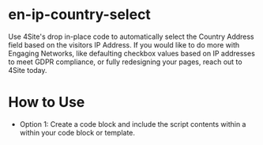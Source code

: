 # en-ip-country-select
Use 4Site's drop in-place code to automatically select the Country Address field based on the visitors IP Address. If you would like to do more with Engaging Networks, like defaulting checkbox values based on IP addresses to meet GDPR compliance, or fully redesigning your pages, reach out to 4Site today.

# How to Use
* Option 1: Create a code block and include the script contents within a <script> tag.  Then place that code block in any page containing a country selection field.
* Option 2: Edit your page template and include teh script contents within a <script> tag.  Assign that template to any page containing a country selection field.
* Option 2: Include <script src="https://cdn.jsdelivr.net/gh/4site-interactive-studios/en-ip-country-select/en-ip-country-select.js"></script> within your code block or template.
